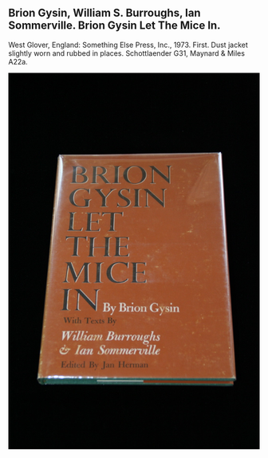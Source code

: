 ## Brion Gysin, William S. Burroughs, Ian Sommerville. Brion Gysin Let The Mice In.

West Glover, England: Something Else Press, Inc., 1973. First. Dust jacket slightly worn and rubbed in places. Schottlaender G31, Maynard & Miles A22a.

![Brion Gysin Let The Mice In](../assets/images/brion-gysin-let-the-mice-in-1.jpg)
